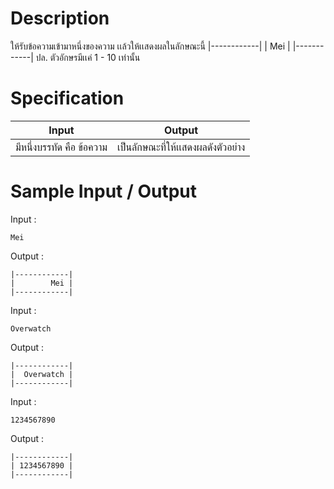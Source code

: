 # Description
ให้รับข้อความเข้ามาหนึ่งของความ เเล้วให้เเสดงผลในลักษณะนี้
|------------|
|        Mei |
|------------|
ปล. ตัวอักษรมีเเค่ 1 - 10 เท่านั้น

# Specification
|Input|Output|
|-|-|
|มีหนึ่งบรรทัด คือ ข้อความ|เป็นลักษณะที่ให้เเสดงผลดังตัวอย่าง|

# Sample Input / Output
Input :
```
Mei
```

Output :
```
|------------|
|        Mei |
|------------|
```

Input :
```
Overwatch
```

Output :
```
|------------|
|  Overwatch |
|------------|
```

Input :
```
1234567890
```

Output :
```
|------------|
| 1234567890 |
|------------|
```
